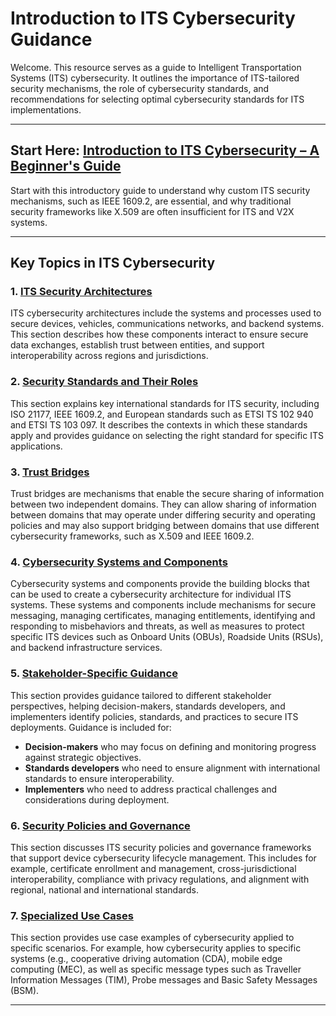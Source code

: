 # Introduction to ITS Cybersecurity Guidance

Welcome. This resource serves as a guide to Intelligent Transportation Systems (ITS) cybersecurity. It outlines the importance of ITS-tailored security mechanisms, the role of cybersecurity standards, and recommendations for selecting optimal cybersecurity standards for ITS implementations. 

---

## Start Here: [Introduction to ITS Cybersecurity – A Beginner's Guide](dummys-guide.md)
Start with this introductory guide to understand why custom ITS security mechanisms, such as IEEE 1609.2, are essential, and why traditional security frameworks like X.509 are often insufficient for ITS and V2X systems.

---

## Key Topics in ITS Cybersecurity

### 1. [ITS Security Architectures](its-security-architectures.md)
ITS cybersecurity architectures include the systems and processes used to secure devices, vehicles, communications networks, and backend systems. This section describes how these components interact to ensure secure data exchanges, establish trust between entities, and support interoperability across regions and jurisdictions.

### 2. [Security Standards and Their Roles](security-standards.md)
This section explains key international standards for ITS security, including ISO 21177, IEEE 1609.2, and European standards such as ETSI TS 102 940 and ETSI TS 103 097. It describes the contexts in which these standards apply and provides guidance on selecting the right standard for specific ITS applications.

### 3. [Trust Bridges](trust-bridges.md)
Trust bridges are mechanisms that enable the secure sharing of information between two independent domains. They can allow sharing of information between domains that may operate under differing security and operating policies and may also support bridging between domains that use different cybersecurity frameworks, such as X.509 and IEEE 1609.2. 

### 4. [Cybersecurity Systems and Components](system-specific-security.md)
Cybersecurity systems and components provide the building blocks that can be used to create a cybersecurity architecture for individual ITS systems. These systems and components include mechanisms for secure messaging, managing certificates, managing entitlements, identifying and responding to misbehaviors and threats, as well as  measures to protect specific ITS devices such as Onboard Units (OBUs), Roadside Units (RSUs), and backend infrastructure services.

### 5. [Stakeholder-Specific Guidance](stakeholder-guidance.md)
This section provides guidance tailored to different stakeholder perspectives, helping decision-makers, standards developers, and implementers identify policies, standards, and practices to secure ITS deployments. Guidance is included for: 

- **Decision-makers** who may focus on defining and monitoring progress against strategic objectives. 
- **Standards developers** who need to ensure alignment with international standards to ensure interoperability. 
- **Implementers** who need to address practical challenges and considerations during deployment. 

### 6. [Security Policies and Governance](security-policies.md)
This section discusses ITS security policies and governance frameworks that support device cybersecurity lifecycle management. This includes for example, certificate enrollment and management, cross-jurisdictional interoperability, compliance with privacy regulations, and alignment with regional, national and international standards. 

### 7. [Specialized Use Cases](specialized-use-cases.md)
This section provides use case examples of cybersecurity applied to specific scenarios. For example, how cybersecurity applies to specific systems (e.g., cooperative driving automation (CDA), mobile edge computing (MEC), as well as specific message types such as Traveller Information Messages (TIM), Probe messages and Basic Safety Messages (BSM).  

---
